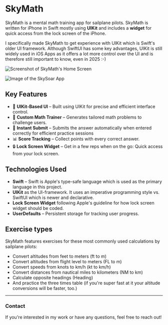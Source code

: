 
# SkyMath

SkyMath is a mental math training app for sailplane pilots. SkyMath is written for iPhone in Swift mostly using **UIKit** and includes a **widget** for quick access from the lock screen of the iPhone.

I specifically made SkyMath to get experience with UIKit which is Swift's older UI framework. Although SwiftUI has some key advantages, UIKit is still widely used in iOS Apps as it offers a lot more control over the UI and is therefore still important to know, even in 2025 :-)

![Screenshot of SkyMath's Home Screen](https://github.com/jonasclick/hosting-images/blob/main/SkyMath%20Screenshot%201.PNG)

<img src="https://github.com/jonasclick/hosting-images/blob/main/SkyMath%20EN%20v1.png" alt="Image of the SkySoar App" style="max-width: 100%; height: auto;">

## Key Features

- 📱 **UIKit-Based UI** – Built using UIKit for precise and efficient interface control.
- 🧮 **Custom Math Trainer** – Generates tailored math problems to challenge users.
- 🔢 **Instant Submit** – Submits the answer automatically when entered correctly for efficient practice sessions
- 📊 **Score Tracking** – Collect points with every correct answer.
- 🔒 **Lock Screen Widget** – Get in a few reps when on the go: Quick access from your lock screen.

## Technologies Used

- **Swift** – Swift is Apple's type-safe language which is used as the primary language in this project.
- **UIKit** as the UI-framework. It uses an imperative programming style vs. SwiftUI which is newer and declarative.
- **Lock Screen Widget** following Apple's guideline for how lock screen widget should be coded.
- **UserDefaults** – Persistent storage for tracking user progress.

## Exercise types

SkyMath features exercises for these most commonly used calculations by sailplane pilots:

 - Convert altitudes from feet to meters (ft to m)
 - Convert altitudes from flight level to meters (FL to m)
 - Convert speeds from knots to km/h (kt to km/h)
 - Convert distances from nautical miles to kilometers (NM to km)
 - Calculate opposite headings (Heading)
 - And practice the three times table (if you're super fast at it your altitude conversions will be faster, too.)

---

### Contact
If you're interested in my work or have any questions, feel free to reach out!
